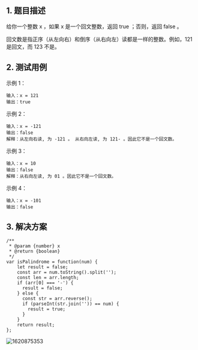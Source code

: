## 1. 题目描述

给你一个整数 x ，如果 x 是一个回文整数，返回 true ；否则，返回 false 。

回文数是指正序（从左向右）和倒序（从右向左）读都是一样的整数。例如，121 是回文，而 123 不是。

## 2. 测试用例
示例 1：
```
输入：x = 121
输出：true
```
示例 2：
```
输入：x = -121
输出：false
解释：从左向右读, 为 -121 。 从右向左读, 为 121- 。因此它不是一个回文数。
```
示例 3：
```
输入：x = 10
输出：false
解释：从右向左读, 为 01 。因此它不是一个回文数。
```

示例 4：
```
输入：x = -101
输出：false
```
## 3. 解决方案

```
/**
 * @param {number} x
 * @return {boolean}
 */
var isPalindrome = function(num) {
    let result = false;
    const arr = num.toString().split('');
    const len = arr.length;
    if (arr[0] === '-') {
      result = false;
    } else {
      const str = arr.reverse();
      if (parseInt(str.join('')) == num) {
        result = true;
      }
    }
    return result;
};
```
![1620875353](https://user-images.githubusercontent.com/82437559/118072158-d94f6180-b3db-11eb-8346-fcfb85ab7b8c.png)





